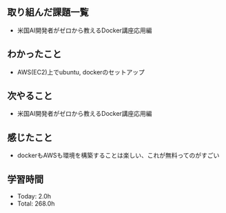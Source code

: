 ## 取り組んだ課題一覧
- 米国AI開発者がゼロから教えるDocker講座応用編
## わかったこと
- AWS(EC2)上でubuntu, dockerのセットアップ
## 次やること
- 米国AI開発者がゼロから教えるDocker講座応用編
## 感じたこと
- dockerもAWSも環境を構築することは楽しい、これが無料ってのがすごい
## 学習時間
- Today: 2.0h
- Total: 268.0h
